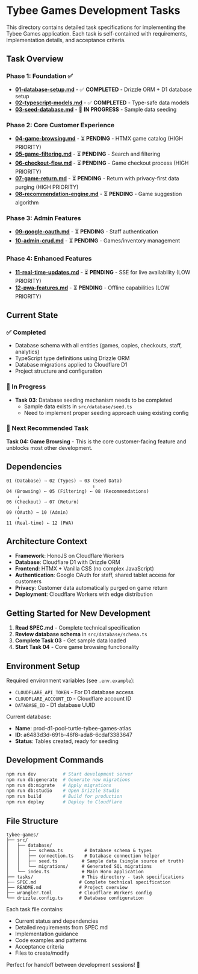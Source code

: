 # Tybee Games Development Tasks

This directory contains detailed task specifications for implementing the Tybee Games application. Each task is self-contained with requirements, implementation details, and acceptance criteria.

## Task Overview

### Phase 1: Foundation ✅
- **[01-database-setup.md](01-database-setup.md)** - ✅ **COMPLETED** - Drizzle ORM + D1 database setup
- **[02-typescript-models.md](02-typescript-models.md)** - ✅ **COMPLETED** - Type-safe data models
- **[03-seed-database.md](03-seed-database.md)** - 🔄 **IN PROGRESS** - Sample data seeding

### Phase 2: Core Customer Experience
- **[04-game-browsing.md](04-game-browsing.md)** - ⏳ **PENDING** - HTMX game catalog (HIGH PRIORITY)
- **[05-game-filtering.md](05-game-filtering.md)** - ⏳ **PENDING** - Search and filtering
- **[06-checkout-flow.md](06-checkout-flow.md)** - ⏳ **PENDING** - Game checkout process (HIGH PRIORITY)
- **[07-game-return.md](07-game-return.md)** - ⏳ **PENDING** - Return with privacy-first data purging (HIGH PRIORITY)
- **[08-recommendation-engine.md](08-recommendation-engine.md)** - ⏳ **PENDING** - Game suggestion algorithm

### Phase 3: Admin Features  
- **[09-google-oauth.md](09-google-oauth.md)** - ⏳ **PENDING** - Staff authentication
- **[10-admin-crud.md](10-admin-crud.md)** - ⏳ **PENDING** - Games/inventory management

### Phase 4: Enhanced Features
- **[11-real-time-updates.md](11-real-time-updates.md)** - ⏳ **PENDING** - SSE for live availability (LOW PRIORITY)
- **[12-pwa-features.md](12-pwa-features.md)** - ⏳ **PENDING** - Offline capabilities (LOW PRIORITY)

## Current State

### ✅ Completed
- Database schema with all entities (games, copies, checkouts, staff, analytics)
- TypeScript type definitions using Drizzle ORM
- Database migrations applied to Cloudflare D1
- Project structure and configuration

### 🔄 In Progress  
- **Task 03**: Database seeding mechanism needs to be completed
  - Sample data exists in `src/database/seed.ts`
  - Need to implement proper seeding approach using existing config

### 🎯 Next Recommended Task
**Task 04: Game Browsing** - This is the core customer-facing feature and unblocks most other development.

## Dependencies

```
01 (Database) → 02 (Types) → 03 (Seed Data)
                                ↓
04 (Browsing) ← 05 (Filtering) ← 08 (Recommendations)
    ↓
06 (Checkout) → 07 (Return)
    ↓
09 (OAuth) → 10 (Admin)
    ↓
11 (Real-time) ← 12 (PWA)
```

## Architecture Context

- **Framework**: HonoJS on Cloudflare Workers
- **Database**: Cloudflare D1 with Drizzle ORM  
- **Frontend**: HTMX + Vanilla CSS (no complex JavaScript)
- **Authentication**: Google OAuth for staff, shared tablet access for customers
- **Privacy**: Customer data automatically purged on game return
- **Deployment**: Cloudflare Workers with edge distribution

## Getting Started for New Development

1. **Read SPEC.md** - Complete technical specification
2. **Review database schema** in `src/database/schema.ts`
3. **Complete Task 03** - Get sample data loaded
4. **Start Task 04** - Core game browsing functionality

## Environment Setup

Required environment variables (see `.env.example`):
- `CLOUDFLARE_API_TOKEN` - For D1 database access
- `CLOUDFLARE_ACCOUNT_ID` - Cloudflare account ID
- `DATABASE_ID` - D1 database UUID

Current database:
- **Name**: prod-d1-pool-turtle-tybee-games-atlas
- **ID**: a6483d3d-691b-46f8-ada8-6cdaf3383647
- **Status**: Tables created, ready for seeding

## Development Commands

```bash
npm run dev          # Start development server
npm run db:generate  # Generate new migrations
npm run db:migrate   # Apply migrations  
npm run db:studio    # Open Drizzle Studio
npm run build        # Build for production
npm run deploy       # Deploy to Cloudflare
```

## File Structure

```
tybee-games/
├── src/
│   ├── database/
│   │   ├── schema.ts        # Database schema & types
│   │   ├── connection.ts    # Database connection helper
│   │   ├── seed.ts         # Sample data (single source of truth)
│   │   └── migrations/     # Generated SQL migrations
│   └── index.ts            # Main Hono application
├── tasks/                  # This directory - task specifications
├── SPEC.md                # Complete technical specification
├── README.md              # Project overview
├── wrangler.toml          # Cloudflare Workers config
└── drizzle.config.ts      # Database configuration
```

Each task file contains:
- Current status and dependencies
- Detailed requirements from SPEC.md  
- Implementation guidance
- Code examples and patterns
- Acceptance criteria
- Files to create/modify

Perfect for handoff between development sessions! 🚀